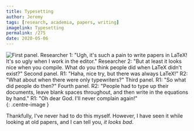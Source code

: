 ```yaml
---
title: Typesetting
author: Jeremy
tags: [research, academia, papers, writing]
imagelink: Typesetting
permalink: /275
date: 2020-05-06
---
```


![First panel. Researcher 1: "Ugh, it's such a pain to write papers in LaTeX! It's so ugly when I work in the editor." Researcher 2: "But at least it looks nice when you compile. What do you think people did when LaTeX didn't exist?" Second panel. R1: "Haha, nice try, but there was always LaTeX!" R2: "What about when there were only typewriters?" Third panel. R1: "So what did people do then?" Fourth panel. R2: "People had to type up their documents, leave blank spaces throughout, and then write in the equations by hand." R1: "Oh dear God. I'll never complain again!"](https://res.cloudinary.com/dh3hm8pb7/image/upload/c_scale,q_auto:best,w_615/v1535842782/Handwaving/Published/Typesetting.png){: .centre-image }

Thankfully, I've never had to do this myself. However, I have seen it while looking at old papers, and I can tell you, *it looks bad*.

